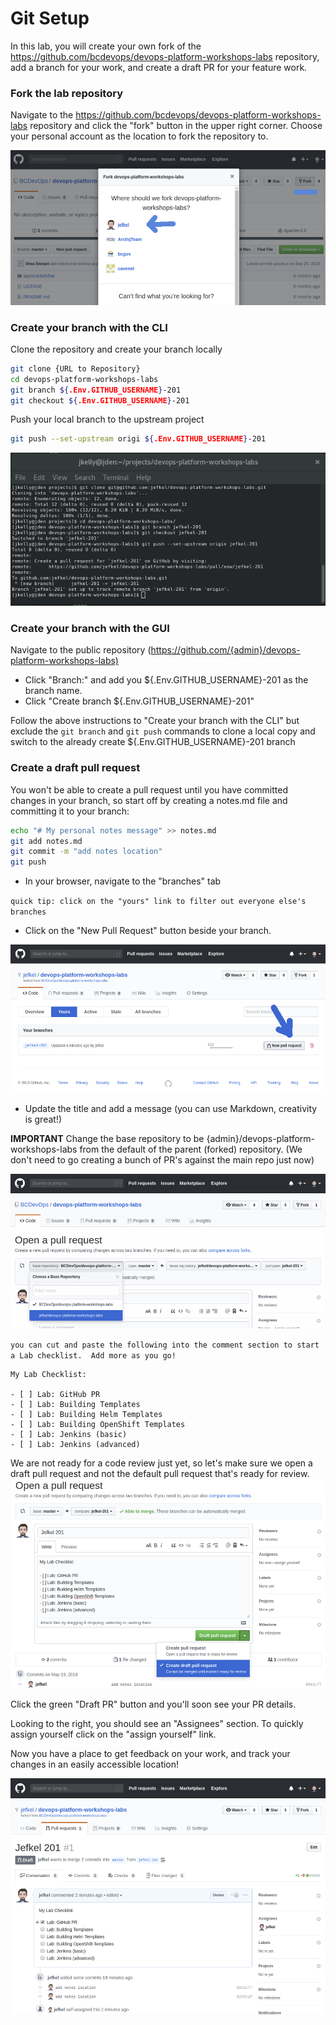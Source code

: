 # Git Setup
In this lab, you will create your own fork of the https://github.com/bcdevops/devops-platform-workshops-labs repository, add a branch for your work, and create a draft PR for your feature work.

### Fork the lab repository
Navigate to the <https://github.com/bcdevops/devops-platform-workshops-labs> repository and click the "fork" button in the upper right corner.  Choose your personal account as the location to fork the repository to.

![fork the repo](../assets/openshift201/01_git_fork.png)

### Create your branch with the CLI
Clone the repository and create your branch locally

``` bash
git clone {URL to Repository}
cd devops-platform-workshops-labs
git branch ${.Env.GITHUB_USERNAME}-201
git checkout ${.Env.GITHUB_USERNAME}-201
```

Push your local branch to the upstream project

``` bash
git push --set-upstream origi ${.Env.GITHUB_USERNAME}-201
```

![cli output](../assets/openshift201/01_git_cli_branch.png)

### Create your branch with the GUI

Navigate to the public repository (<https://github.com/{admin}/devops-platform-workshops-labs)>

- Click "Branch:" and add you ${.Env.GITHUB_USERNAME}-201 as the branch name.
- Click "Create branch ${.Env.GITHUB_USERNAME}-201"

Follow the above instructions to "Create your branch with the CLI" but exclude the `git branch` and `git push` commands to clone a local copy and switch to the already create ${.Env.GITHUB_USERNAME}-201 branch

### Create a draft pull request
You won't be able to create a pull request until you have committed changes in your branch, so start off by creating a notes.md file and committing it to your branch:

``` bash
echo "# My personal notes message" >> notes.md
git add notes.md
git commit -m "add notes location"
git push
```

- In your browser, navigate to the "branches" tab

`quick tip: click on the "yours" link to filter out everyone else's branches`

- Click on the "New Pull Request" button beside your branch.

![](../assets/openshift201/01_git_pr_branch.png)

- Update the title and add a message (you can use Markdown, creativity is great!)

**IMPORTANT** Change the base repository to be {admin}/devops-platform-workshops-labs from the default of the parent (forked) repository.  (We don't need to go creating a bunch of PR's against the main repo just now)

![](../assets/openshift201/01_git_pr_base.png)

`you can cut and paste the following into the comment section to start a Lab checklist.  Add more as you go!`

```
My Lab Checklist:

- [ ] Lab: GitHub PR
- [ ] Lab: Building Templates
- [ ] Lab: Building Helm Templates
- [ ] Lab: Building OpenShift Templates
- [ ] Lab: Jenkins (basic)
- [ ] Lab: Jenkins (advanced)
```

We are not ready for a code review just yet, so let's make sure we open a draft pull request and not the default pull request that's ready for review.
![Select PR Type](../assets/openshift201/01_git_pr_draft.png)

Click the green "Draft PR" button and you'll soon see your PR details.

Looking to the right, you should see an "Assignees" section.  To quickly assign yourself click on the "assign yourself" link.

Now you have a place to get feedback on your work, and track your changes in an easily accessible location!

![Select PR Type](../assets/openshift201/01_git_pr_ready.png)